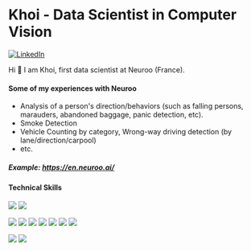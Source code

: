 # Khoi - Data Scientist in Computer Vision
[![LinkedIn](https://img.shields.io/badge/LinkedIn-Khoi-blue?logo=linkedin)](https://www.linkedin.com/in/hoang-khoi-le-815713195/)

Hi 👋 I am Khoi, first data scientist at Neuroo (France). 

#### Some of my experiences with Neuroo
- Analysis of a person's direction/behaviors (such as falling persons, marauders, abandoned baggage, panic detection, etc).
- Smoke Detection
- Vehicle Counting by category, Wrong-way driving detection (by lane/direction/carpool)
- etc.
##### Example: https://en.neuroo.ai/

#### Technical Skills
![](https://img.shields.io/badge/python-3670A0?style=for-the-badge&logo=python&logoColor=ffdd54)
![](https://img.shields.io/badge/c++-%2300599C.svg?style=for-the-badge&logo=c&logoColor=white) 

![](https://img.shields.io/badge/ONNX-005CED?logo=onnx&logoColor=fff&style=for-the-badge)
![](https://img.shields.io/badge/Openvino-%23EE4C2C.svg?style=for-the-badge&logo=Openvino&logoColor=white)
![](https://img.shields.io/badge/OpenCV-%23D00000.svg?style=for-the-badge&logo=opencv&logoColor=white)
![](https://img.shields.io/badge/TensorFlow-%23FF6F00.svg?style=for-the-badge&logo=TensorFlow&logoColor=white)
![](https://img.shields.io/badge/PyTorch-%23EE4C2C.svg?style=for-the-badge&logo=PyTorch&logoColor=white)
![](https://img.shields.io/badge/numpy-%23013243.svg?style=for-the-badge&logo=numpy&logoColor=white)
![](https://img.shields.io/badge/scikit--learn-%23F7931E.svg?style=for-the-badge&logo=scikit-learn&logoColor=white)

![](https://img.shields.io/badge/Linux-FCC624?style=for-the-badge&logo=linux&logoColor=black)
![](https://img.shields.io/badge/Windows-FCC624?style=for-the-badge&logo=windows&logoColor=black)

<!--
**hoangkhoiLE/hoangkhoile** is a ✨ _special_ ✨ repository because its `README.md` (this file) appears on your GitHub profile.

Here are some ideas to get you started:

- 🔭 I’m currently working on ...
- 🌱 I’m currently learning ...
- 👯 I’m looking to collaborate on ...
- 🤔 I’m looking for help with ...
- 💬 Ask me about ...
- 📫 How to reach me: ...
- 😄 Pronouns: ...
- ⚡ Fun fact: ...
-->
